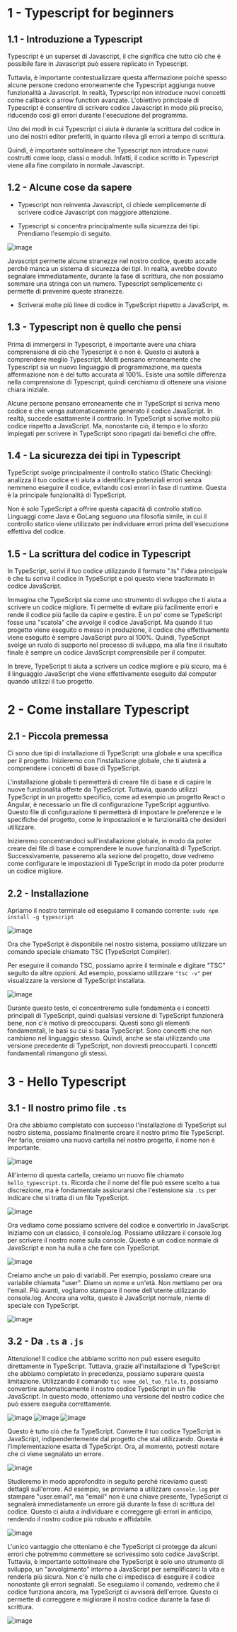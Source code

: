 # 1 - Typescript for beginners


## 1.1 - Introduzione a Typescript 
Typescript è un superset di Javascript, il che significa che tutto ciò che è possibile fare in Javascript può essere replicato in Typescript.

Tuttavia, è importante contestualizzare questa affermazione poichè spesso alcune persone credono erroneamente che Typescript aggiunga nuove funzionalità a Javascript. In realtà, Typescript non introduce nuovi concetti come callback o arrow function avanzate. L'obiettivo principale di Typescript è consentire di scrivere codice Javascript in modo più preciso, riducendo così gli errori durante l'esecuzione del programma.

Uno dei modi in cui Typescript ci aiuta è durante la scrittura del codice in uno dei nostri editor preferiti, in quanto rileva gli errori a tempo di scrittura.

Quindi, è importante sottolineare che Typescript non introduce nuovi costrutti come loop, classi o moduli. Infatti, il codice scritto in Typescript viene alla fine compilato in normale Javascript.


## 1.2 - Alcune cose da sapere

- Typescript non reinventa Javascript, ci chiede semplicemente di scrivere codice Javascript con maggiore attenzione.

- Typescript si concentra principalmente sulla sicurezza dei tipi. Prendiamo l'esempio di seguito.

  
![image](https://github.com/GiovanniCaiazzo01/typescript-for-beginners/assets/75174054/1fb6cdad-467e-46df-92f9-23788849a621)

Javascript permette alcune stranezze nel nostro codice, questo accade perché manca un sistema di sicurezza dei tipi. In realtà, avrebbe dovuto segnalare immediatamente, durante la fase di scrittura, che non possiamo sommare una stringa con un numero. Typescript semplicemente ci permette di prevenire queste stranezze.

- Scriverai molte più linee di codice in TypeScript rispetto a JavaScript, m.

## 1.3 - Typescript non è quello che pensi

Prima di immergersi in Typescript, è importante avere una chiara comprensione di ciò che Typescript è o non è. Questo ci aiuterà a comprendere meglio Typescript. Molti pensano erroneamente che Typescript sia un nuovo linguaggio di programmazione, ma questa affermazione non è del tutto accurata al 100%. Esiste una sottile differenza nella comprensione di Typescript, quindi cerchiamo di ottenere una visione chiara iniziale.

Alcune persone pensano erroneamente che in TypeScript si scriva meno codice e che venga automaticamente generato il codice JavaScript. In realtà, succede esattamente il contrario. In TypeScript si scrive molto più codice rispetto a JavaScript. Ma, nonostante ciò, il tempo e lo sforzo impiegati per scrivere in TypeScript sono ripagati dai benefici che offre.

## 1.4 - La sicurezza dei tipi in Typescript

TypeScript svolge principalmente il controllo statico (Static Checking): analizza il tuo codice e ti aiuta a identificare potenziali errori senza nemmeno eseguire il codice, evitando così errori in fase di runtime. Questa è la principale funzionalità di TypeScript.

Non è solo TypeScript a offrire questa capacità di controllo statico. Linguaggi come Java e GoLang seguono una filosofia simile, in cui il controllo statico viene utilizzato per individuare errori prima dell'esecuzione effettiva del codice.

## 1.5 - La scrittura del codice in Typescript

In TypeScript, scrivi il tuo codice utilizzando il formato ".ts" l'idea principale è che tu scriva il codice in TypeScript e poi questo viene trasformato in codice JavaScript.

Immagina che TypeScript sia come uno strumento di sviluppo che ti aiuta a scrivere un codice migliore. Ti permette di evitare più facilmente errori e rende il codice più facile da capire e gestire. È un po' come se TypeScript fosse una "scatola" che avvolge il codice JavaScript. Ma quando il tuo progetto viene eseguito o messo in produzione, il codice che effettivamente viene eseguito è sempre JavaScript puro al 100%. Quindi, TypeScript svolge un ruolo di supporto nel processo di sviluppo, ma alla fine il risultato finale è sempre un codice JavaScript comprensibile per il computer.

In breve, TypeScript ti aiuta a scrivere un codice migliore e più sicuro, ma è il linguaggio JavaScript che viene effettivamente eseguito dal computer quando utilizzi il tuo progetto.

# 2 - Come installare Typescript

## 2.1 - Piccola premessa
Ci sono due tipi di installazione di TypeScript: una globale e una specifica per il progetto. Inizieremo con l'installazione globale, che ti aiuterà a comprendere i concetti di base di TypeScript.

L'installazione globale ti permetterà di creare file di base e di capire le nuove funzionalità offerte da TypeScript. Tuttavia, quando utilizzi TypeScript in un progetto specifico, come ad esempio un progetto React o Angular, è necessario un file di configurazione TypeScript aggiuntivo. Questo file di configurazione ti permetterà di impostare le preferenze e le specifiche del progetto, come le impostazioni e le funzionalità che desideri utilizzare.

Inizieremo concentrandoci sull'installazione globale, in modo da poter creare dei file di base e comprendere le nuove funzionalità di TypeScript. Successivamente, passeremo alla sezione del progetto, dove vedremo come configurare le impostazioni di TypeScript in modo da poter produrre un codice migliore.

## 2.2 - Installazione 

Apriamo il nostro terminale ed eseguiamo il comando corrente: `sudo npm install -g typescript`

![image](https://github.com/GiovanniCaiazzo01/typescript-for-beginners/assets/75174054/76209999-ec39-4329-b41e-ecd4ce069780)


Ora che TypeScript è disponibile nel nostro sistema, possiamo utilizzare un comando speciale chiamato TSC (TypeScript Compiler).

Per eseguire il comando TSC, possiamo aprire il terminale e digitare "TSC" seguito da altre opzioni. Ad esempio, possiamo utilizzare `"tsc -v"` per visualizzare la versione di TypeScript installata.

![image](https://github.com/GiovanniCaiazzo01/typescript-for-beginners/assets/75174054/a75e4aae-d174-4e37-8829-a5b81b6140d1)

Durante questo testo, ci concentreremo sulle fondamenta e i concetti principali di TypeScript, quindi qualsiasi versione di TypeScript funzionerà bene, non c'è motivo di preoccuparsi. Questi sono gli elementi fondamentali, le basi su cui si basa TypeScript. Sono concetti che non cambiano nel linguaggio stesso. Quindi, anche se stai utilizzando una versione precedente di TypeScript, non dovresti preoccuparti. I concetti fondamentali rimangono gli stessi.

# 3 - Hello Typescript

## 3.1 - Il nostro primo file `.ts`

Ora che abbiamo completato con successo l'installazione di TypeScript sul nostro sistema, possiamo finalmente creare il nostro primo file TypeScript. Per farlo, creiamo una nuova cartella nel nostro progetto, il nome non è importante.

![image](https://github.com/GiovanniCaiazzo01/typescript-for-beginners/assets/75174054/b8af730e-fe53-4a79-a0a3-94e54bf691b7)

All'interno di questa cartella, creiamo un nuovo file chiamato `hello_typescript.ts`. Ricorda che il nome del file può essere scelto a tua discrezione, ma è fondamentale assicurarsi che l'estensione sia `.ts` per indicare che si tratta di un file TypeScript.

![image](https://github.com/GiovanniCaiazzo01/typescript-for-beginners/assets/75174054/e4aeaf83-910e-447c-8373-c84dabf4ace2)

Ora vediamo come possiamo scrivere del codice e convertirlo in JavaScript. Iniziamo con un classico, il console.log. Possiamo utilizzare il console.log per scrivere il nostro nome sulla console. Questo è un codice normale di JavaScript e non ha nulla a che fare con TypeScript.

![image](https://github.com/GiovanniCaiazzo01/typescript-for-beginners/assets/75174054/b3af91e7-a999-492b-bf8f-e2808812a285)


Creiamo anche un paio di variabili. Per esempio, possiamo creare una variabile chiamata "user". Diamo un nome e un'età. Non mettiamo per ora l'email. Più avanti, vogliamo stampare il nome dell'utente utilizzando console.log. Ancora una volta, questo è JavaScript normale, niente di speciale con TypeScript.

![image](https://github.com/GiovanniCaiazzo01/typescript-for-beginners/assets/75174054/2ac47ead-9de8-4e32-8093-6018db361104)

## 3.2 - Da `.ts` a `.js`
Attenzione! Il codice che abbiamo scritto non può essere eseguito direttamente in TypeScript. Tuttavia, grazie all'installazione di TypeScript che abbiamo completato in precedenza, possiamo superare questa limitazione. Utilizzando il comando `tsc nome_del_tuo_file.ts`, possiamo convertire automaticamente il nostro codice TypeScript in un file JavaScript. In questo modo, otteniamo una versione del nostro codice che può essere eseguita correttamente.

![image](https://github.com/GiovanniCaiazzo01/typescript-for-beginners/assets/75174054/aabc1bbc-60ff-41ed-bcb5-efd6fe2f5a73)
![image](https://github.com/GiovanniCaiazzo01/typescript-for-beginners/assets/75174054/c0daa251-d48b-4c1b-b9b0-e4d881294746)
![image](https://github.com/GiovanniCaiazzo01/typescript-for-beginners/assets/75174054/e65a7355-2c89-44e0-a4d8-bd537496a235)

Questo è tutto ciò che fa TypeScript. Converte il tuo codice TypeScript in JavaScript, indipendentemente dal progetto che stai utilizzando. Questa è l'implementazione esatta di TypeScript. Ora, al momento, potresti notare che ci viene segnalato un errore.

![image](https://github.com/GiovanniCaiazzo01/typescript-for-beginners/assets/75174054/45c5c286-1868-48d8-9bdb-22469c3db6c9)

Studieremo in modo approfondito in seguito perché riceviamo questi dettagli sull'errore. Ad esempio, se proviamo a utilizzare `console.log` per stampare "user.email", ma "email" non è una chiave presente, TypeScript ci segnalerà immediatamente un errore già durante la fase di scrittura del codice. Questo ci aiuta a individuare e correggere gli errori in anticipo, rendendo il nostro codice più robusto e affidabile.

![image](https://github.com/GiovanniCaiazzo01/typescript-for-beginners/assets/75174054/08a4771c-a971-45bb-926e-e400dbb15319)

L'unico vantaggio che otteniamo è che TypeScript ci protegge da alcuni errori che potremmo commettere se scrivessimo solo codice JavaScript. Tuttavia, è importante sottolineare che TypeScript è solo uno strumento di sviluppo, un "avvolgimento" intorno a JavaScript per semplificarci la vita e renderla più sicura. Non c'è nulla che ci impedisca di eseguire il codice nonostante gli errori segnalati. Se eseguiamo il comando, vedremo che il codice funziona ancora, ma TypeScript ci avviserà dell'errore. Questo ci permette di correggere e migliorare il nostro codice durante 
la fase di scrittura.

![image](https://github.com/GiovanniCaiazzo01/typescript-for-beginners/assets/75174054/89b4b8f9-5bab-4052-82f1-ea4b7678a3a0)






